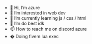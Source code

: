 - 👋 Hi, I’m azure
- 👀 I’m interested in web dev
- 🌱 I’m currently learning js / css / html
- 💞️ I’m do best idk
- 📫 How to reach me on discord azure
- � Doing fivem lua exec

<!---
kor3i/kor3i is a ✨ special ✨ repository because its `README.md` (this file) appears on your GitHub profile.
You can click the Preview link to take a look at your changes.
--->
